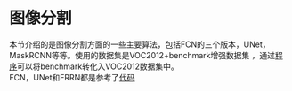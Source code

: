 图像分割
===
本节介绍的是图像分割方面的一些主要算法，包括FCN的三个版本，UNet，MaskRCNN等等。使用的数据集是VOC2012+benchmark增强数据集
，通过[程序](utils/TransferMatToPicture.py)可以将benchmark转化入VOC2012数据集中。<br/>
FCN，UNet和FRRN都是参考了[代码](https://github.com/meetshah1995/pytorch-semseg)
